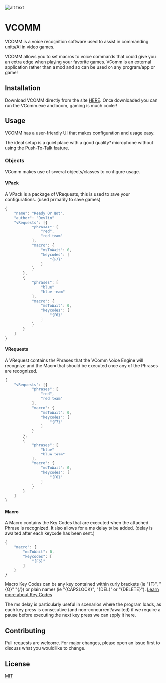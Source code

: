 ﻿![alt text](https://vcomm.publiczeus.com/media/logo.png)
# VCOMM

VCOMM is a voice recognition software used to assist in commanding units/AI in video games.

VCOMM allows you to set macros to voice commands that could give you an extra edge when playing your favorite games. VComm is an external application rather than a mod and so can be used on any program/app or game!

## Installation
Download VCOMM directly from the site [HERE](https://vcomm.publiczeus.com).
Once downloaded you can run the VComm.exe and boom, gaming is much cooler!

## Usage
VCOMM has a user-friendly UI that makes configuration and usage easy.

The ideal setup is a quiet place with a good quality* microphone without using the Push-To-Talk feature. 
### Objects
VComm makes use of several objects/classes to configure usage.
#### VPack
A VPack is a package of VRequests, this is used to save your configurations. (used primarily to save games)
```javascript
{
    "name": "Ready Or Not",
    "author": "Devlin",
    "vRequests": [{
            "phrases": [
                "red",
                "red team"
            ],
            "macro": {
                "msToWait": 0,
                "keycodes": [
                    "{F7}"
                ]
            }
        },
        {
            "phrases": [
                "blue",
                "blue team"
            ],
            "macro": {
                "msToWait": 0,
                "keycodes": [
                    "{F6}"
                ]
            }
        }
    ]
}
```
#### VRequests
A VRequest contains the Phrases that the VComm Voice Engine will recognize and the Macro that should be executed once any of the Phrases are recognized.

```javascript
{
    "vRequests": [{
            "phrases": [
                "red",
                "red team"
            ],
            "macro": {
                "msToWait": 0,
                "keycodes": [
                    "{F7}"
                ]
            }
        },
        {
            "phrases": [
                "blue",
                "blue team"
            ],
            "macro": {
                "msToWait": 0,
                "keycodes": [
                    "{F6}"
                ]
            }
        }
    ]
}
```
#### Macro
A Macro contains the Key Codes that are executed when the attached Phrase is recognized. It also allows for a ms delay to be added. (delay is awaited after each keycode has been sent.)

```javascript
{
    "macro": {
        "msToWait": 0,
        "keycodes": [
            "{F6}"
        ]
    }
}
```

Macro Key Codes can be any key contained within curly brackets (ie "{F}", "{Q}" "{/}) or plain names (ie "{CAPSLOCK}", "{DEL}" or "{DELETE}"). 
[Learn more about Key Codes](https://learn.microsoft.com/en-us/dotnet/api/system.windows.forms.sendkeys)

The ms delay is particularly useful in scenarios where the program loads, as each key press is consecutive (and non-concurrent/awaited) if we require a pause before executing the next key press we can apply it here. 

## Contributing

Pull requests are welcome. For major changes, please open an issue first
to discuss what you would like to change.

## License

[MIT](https://choosealicense.com/licenses/mit/)